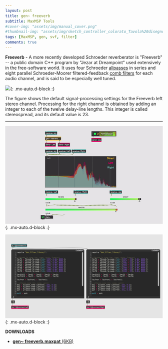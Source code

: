 ```yaml
---
layout: post
title: gen~ freeverb
subtitle: MaxMSP Tools
#cover-img: "assets/img/manual_cover.png"
#thumbnail-img: "assets/img/sketch_controller_colorato_Tavola%20disegno%201.png"
tags: [MaxMSP, gen, svf, filter]
comments: true
---
```


**Freeverb** - A more recently developed Schroeder reverberator is "Freeverb" -- a public domain C++ program by "Jezar at Dreampoint" used extensively in the free-software world. It uses four Schroeder [allpasses](https://velitch.github.io/velitch/2021-10-19-tool_gen_allpass/) in series and eight parallel Schroeder-Moorer filtered-feedback [comb filters](https://velitch.github.io/velitch/2021-10-19-tool_gen_combfilter/) for each audio channel, and is said to be especially well tuned.

![](http://www.dsprelated.com/josimages_new/pasp/img724.png){: .mx-auto.d-block :}

The figure shows the default signal-processing settings for the Freeverb left stereo channel. Processing for the right channel is obtained by adding an integer to each of the twelve delay-line lengths. This integer is called stereospread, and its default value is 23.

______

![](https://github.com/Velitch/velitch/blob/main/assets/img/img_maxmsp/gen~%20freeverb.gif?raw=true){: .mx-auto.d-block :}

![](https://github.com/Velitch/velitch/blob/main/assets/img/img_maxmsp/dsp~%20freeverb.png?raw=true){: .mx-auto.d-block :}


**DOWNLOADS**

- <a href="https://velitch.github.io/velitch/assets/maxmsp_tools/reverb/freeverb.zip">**gen~ freeverb.maxpat** (6KB)<a/>
